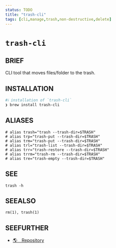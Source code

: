 ```yaml
---
status: TODO
title: "trash-cli"
tags: [cli,manage,trash,non-destructive,delete]
---
```


# `trash-cli`

## BRIEF

CLI tool that moves files/folder to the trash.

## INSTALLATION


```bash
#ℹ︎ installation of `trash-cli`
❯ brew install trash-cli
```



## ALIASES

    # alias trash="trash --trash-dir=$TRASH"
    # alias trp="trash-put --trash-dir=$TRASH"
    # alias trm="trash-put --trash-dir=$TRASH"
    # alias trl="trash-list --trash-dir=$TRASH"
    # alias trr="trash-restore --trash-dir=$TRASH"
    # alias trrm="trash-rm --trash-dir=$TRASH"
    # alias tre="trash-empty --trash-dir=$TRASH"


## SEE

    trash -h

## SEEALSO

    rm(1), trash(1)

## SEEFURTHER

- [🌎 Repository](https://github.com/andreafrancia/trash-cli)
